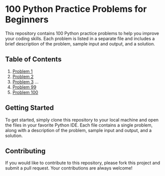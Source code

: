 # 100 Python Practice Problems for Beginners

This repository contains 100 Python practice problems to help you improve your coding skills. Each problem is listed in a separate file and includes a brief description of the problem, sample input and output, and a solution.

## Table of Contents

1. [Problem 1](./1.ipynb)
2. [Problem 2](./2.ipynb)
3. [Problem 3](./3.ipynb)
...
99. [Problem 99](./99.ipynb)
100. [Problem 100](./100.ipynb)

## Getting Started

To get started, simply clone this repository to your local machine and open the files in your favorite Python IDE. Each file contains a single problem, along with a description of the problem, sample input and output, and a solution.

## Contributing

If you would like to contribute to this repository, please fork this project and submit a pull request. Your contributions are always welcome!

